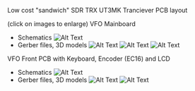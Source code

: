 
Low cost "sandwich" SDR TRX UT3MK Tranciever PCB layout

(click on images to enlarge)
VFO Mainboard 
 - Schematics
![Alt Text](https://raw.github.com/arsenal007/ut3mk/master/KiCad_projects/VFO/LCSDR_schematics.jpg)
 - Gerber files, 3D models
![Alt Text](https://raw.github.com/arsenal007/ut3mk/master/KiCad_projects/VFO/LCSDR_F.jpg) 
![Alt Text](https://raw.github.com/arsenal007/ut3mk/master/KiCad_projects/VFO/LCSDR_B.jpg) 
![Alt Text](https://raw.github.com/arsenal007/ut3mk/master/KiCad_projects/VFO/LCSDR_B2.jpg) 

VFO Front PCB with Keyboard, Encoder (EC16) and LCD
 - Schematics
![Alt Text](https://raw.github.com/arsenal007/ut3mk/master/KiCad_projects/VFO_FRONT/LCSDR_schematics.jpg)
 - Gerber files, 3D models
![Alt Text](https://raw.github.com/arsenal007/ut3mk/master/KiCad_projects/VFO_FRONT/LCSDR_F.jpg) 
![Alt Text](https://raw.github.com/arsenal007/ut3mk/master/KiCad_projects/VFO_FRONT/LCSDR_B.jpg)
